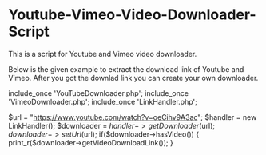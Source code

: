 # Youtube-Vimeo-Video-Downloader-Script

This is a script for Youtube and Vimeo video downloader.

Below is the given example to extract the download link of Youtube and Vimeo. After you got the downlad link you can create your own downloader.

include_once 'YouTubeDownloader.php';
include_once 'VimeoDownloader.php';
include_once 'LinkHandler.php';
 
$url = "https://www.youtube.com/watch?v=oeCihv9A3ac";
$handler = new LinkHandler();
$downloader = $handler->getDownloader($url);
$downloader->setUrl($url);
if($downloader->hasVideo())
{
    print_r($downloader->getVideoDownloadLink());
}

